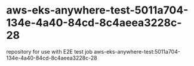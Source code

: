 # aws-eks-anywhere-test-5011a704-134e-4a40-84cd-8c4aeea3228c-28
repository for use with E2E test job aws-eks-anywhere-test:5011a704-134e-4a40-84cd-8c4aeea3228c-28
